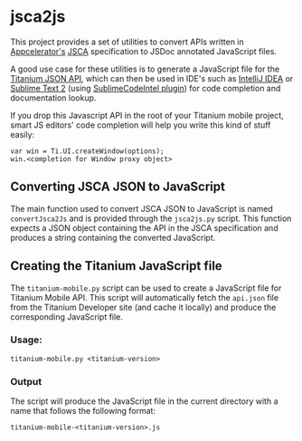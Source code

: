 jsca2js
=======

This project provides a set of utilities to convert APIs written in [Appcelerator's](http://www.appcelerator.com/) 
[JSCA](http://wiki.appcelerator.org/display/tis/JSCA+1.0+Specification) specification to JSDoc annotated 
JavaScript files.

A good use case for these utilities is to generate a JavaScript file for the 
[Titanium JSON API](http://developer.appcelerator.com/apidoc/mobile/1.8.0.1/api.json), which can then be used in 
IDE's such as [IntelliJ IDEA](http://www.jetbrains.com/idea/) or [Sublime Text 2](http://www.sublimetext.com/) 
(using [SublimeCodeIntel plugin](https://github.com/Kronuz/SublimeCodeIntel)) for code completion and documentation 
lookup. 

If you drop this Javascript API in the root of your Titanium mobile project,
smart JS editors' code completion will help you write this kind of stuff easily:

    var win = Ti.UI.createWindow(options);
    win.<completion for Window proxy object>

Converting JSCA JSON to JavaScript
----------------------------------

The main function used to convert JSCA JSON to JavaScript is named `convertJsca2Js` and is provided through 
the `jsca2js.py` script. This function expects a JSON object containing the API in the JSCA specification 
and produces a string containing the converted JavaScript.

Creating the Titanium JavaScript file
-------------------------------------

The `titanium-mobile.py` script can be used to create a JavaScript file for Titanium Mobile API. This script 
will automatically fetch the `api.json` file from the Titanium Developer site (and cache it locally) and produce 
the corresponding JavaScript file.

### Usage:

    titanium-mobile.py <titanium-version>

### Output

The script will produce the JavaScript file in the current directory with a name that follows the following format:

    titanium-mobile-<titanium-version>.js
